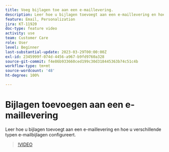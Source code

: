 ```yaml
---
title: Voeg bijlagen toe aan een e-maillevering.
description: Leer hoe u bijlagen toevoegt aan een e-maillevering en hoe u verschillende typen e-mailbijlagen configureert.
feature: Email, Personalization
jira: KT-11920
doc-type: feature video
activity: use
team: Customer Care
role: User
level: Beginner
last-substantial-update: 2023-03-29T00:00:00Z
exl-id: 2345999f-074d-4456-a967-b9fd9760a328
source-git-commit: f4e86b933660ced199c30d318445363b74c51c4b
workflow-type: tm+mt
source-wordcount: '48'
ht-degree: 100%

---
```


# Bijlagen toevoegen aan een e-maillevering

Leer hoe u bijlagen toevoegt aan een e-maillevering en hoe u verschillende typen e-mailbijlagen configureert.

>[!VIDEO](https://video.tv.adobe.com/v/3415789?quality=12&learn=on)
